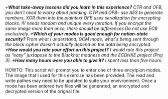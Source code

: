 _+**What take-away lessons did you learn in this experience?**
  CTR and OFB, you don’t need to worry about padding.
  CTR and OFB– use AES to generate numbers, XOR them into the plaintext
  OFB uses serialization for encrypting blocks.
  IV needs random and unique every iteration. 
  If you encrypt the same image more than once, there should be differences
  Do not use ECB exclusively.
**+Which of your modes is good enough for nation-state security?**
From what I understand, GCM mode, what's being sent through the block cipher doesn't actually depend on the data being encrypted.
**+How would you rate your effort on this project?**
I would rate this project as “easy” juxtapose to the Blackhat madness and the ECDHKE project (Proj 3).
**+How many hours were you able to give it?**
I spent less than five hours._

HOWTO:
This script will prompt you to enter one of three encytpion modes.
The image that I used for this exercise has been provided.
The read and write pathes may need to be updated to suite your envivronment.
Once a mode has been entered two files will be generated, an encrypted and decrypted version of the orignal file.
